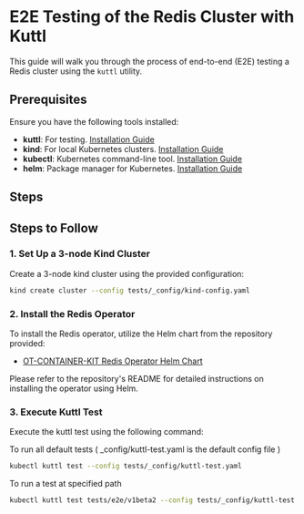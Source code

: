 # E2E Testing of the Redis Cluster with Kuttl

This guide will walk you through the process of end-to-end (E2E) testing a Redis cluster using the `kuttl` utility.

## **Prerequisites**

Ensure you have the following tools installed:

- **kuttl**: For testing. [Installation Guide](https://kuttl.dev/docs/installation/)
- **kind**: For local Kubernetes clusters. [Installation Guide](https://kind.sigs.k8s.io/docs/user/quick-start/#installation)
- **kubectl**: Kubernetes command-line tool. [Installation Guide](https://kubernetes.io/docs/tasks/tools/install-kubectl/)
- **helm**: Package manager for Kubernetes. [Installation Guide](https://helm.sh/docs/intro/install/)

## **Steps**

## Steps to Follow

### 1. Set Up a 3-node Kind Cluster

Create a 3-node kind cluster using the provided configuration:

```bash
kind create cluster --config tests/_config/kind-config.yaml
```

### 2. Install the Redis Operator

To install the Redis operator, utilize the Helm chart from the repository provided:

- [OT-CONTAINER-KIT Redis Operator Helm Chart](https://github.com/OT-CONTAINER-KIT/helm-charts/tree/main/charts/redis-operator#readme)

Please refer to the repository's README for detailed instructions on installing the operator using Helm.

### 3. Execute Kuttl Test

Execute the kuttl test using the following command:

To run all default tests ( _config/kuttl-test.yaml is the default config file )

```bash
kubectl kuttl test --config tests/_config/kuttl-test.yaml
```

To run a test at specified path

```bash
kubectl kuttl test tests/e2e/v1beta2 --config tests/_config/kuttl-test.yaml --timeout 600
```
